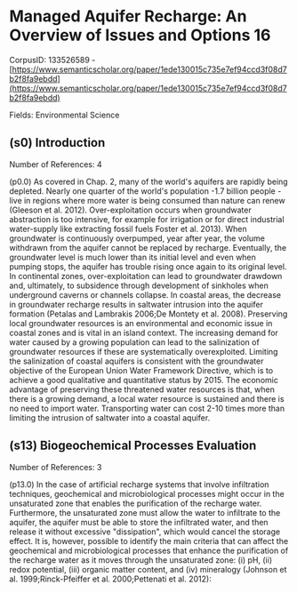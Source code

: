 # Managed Aquifer Recharge: An Overview of Issues and Options 16

CorpusID: 133526589 - [https://www.semanticscholar.org/paper/1ede130015c735e7ef94ccd3f08d7b2f8fa9ebdd](https://www.semanticscholar.org/paper/1ede130015c735e7ef94ccd3f08d7b2f8fa9ebdd)

Fields: Environmental Science

## (s0) Introduction
Number of References: 4

(p0.0) As covered in Chap. 2, many of the world's aquifers are rapidly being depleted. Nearly one quarter of the world's population -1.7 billion people -live in regions where more water is being consumed than nature can renew (Gleeson et al. 2012). Over-exploitation occurs when groundwater abstraction is too intensive, for example for irrigation or for direct industrial water-supply like extracting fossil fuels Foster et al. 2013). When groundwater is continuously overpumped, year after year, the volume withdrawn from the aquifer cannot be replaced by recharge. Eventually, the groundwater level is much lower than its initial level and even when pumping stops, the aquifer has trouble rising once again to its original level. In continental zones, over-exploitation can lead to groundwater drawdown and, ultimately, to subsidence through development of sinkholes when underground caverns or channels collapse. In coastal areas, the decrease in groundwater recharge results in saltwater intrusion into the aquifer formation (Petalas and Lambrakis 2006;De Montety et al. 2008). Preserving local groundwater resources is an environmental and economic issue in coastal zones and is vital in an island context. The increasing demand for water caused by a growing population can lead to the salinization of groundwater resources if these are systematically overexploited. Limiting the salinization of coastal aquifers is consistent with the groundwater objective of the European Union Water Framework Directive, which is to achieve a good qualitative and quantitative status by 2015. The economic advantage of preserving these threatened water resources is that, when there is a growing demand, a local water resource is sustained and there is no need to import water. Transporting water can cost 2-10 times more than limiting the intrusion of saltwater into a coastal aquifer.
## (s13) Biogeochemical Processes Evaluation
Number of References: 3

(p13.0) In the case of artificial recharge systems that involve infiltration techniques, geochemical and microbiological processes might occur in the unsaturated zone that enables the purification of the recharge water. Furthermore, the unsaturated zone must allow the water to infiltrate to the aquifer, the aquifer must be able to store the infiltrated water, and then release it without excessive "dissipation", which would cancel the storage effect. It is, however, possible to identify the main criteria that can affect the geochemical and microbiological processes that enhance the purification of the recharge water as it moves through the unsaturated zone: (i) pH, (ii) redox potential, (iii) organic matter content, and (iv) mineralogy (Johnson et al. 1999;Rinck-Pfeiffer et al. 2000;Pettenati et al. 2012):
